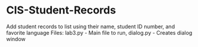 # CIS-Student-Records
Add student records to list using their name, student ID number, and favorite language
Files:
  lab3.py - Main file to run,
  dialog.py - Creates dialog window
